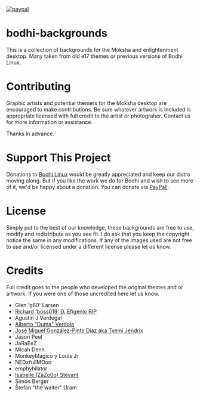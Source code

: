 [![paypal](https://www.paypalobjects.com/en_US/i/btn/btn_donate_SM.gif)](https://www.paypal.com/paypalme/rbtylee)

# bodhi-backgrounds

This is a collection of backgrounds for the Moksha and enlightenment desktop. Many taken from old e17 themes or previous versions of Bodhi Linux.

# Contributing

Graphic artists and potential themers for the Moksha desktop are encouraged to make contributions. Be sure whatever artwork is included is appropriate licensed with full credit to the artist or photograher. Contact us for more information or assistance.

Thanks in advance.

# Support This Project

Donations to [Bodhi Linux](https://www.bodhilinux.com/donate/) would be greatly appreciated and keep our distro moving along. But if you like the work we do for Bodhi and wish to see more of it, we'd be happy about a donation. You can donate via [PayPall](https://www.paypal.com/paypalme/rbtylee).

# License

Simply put to the best of our knowledge, these backgrounds are free to use, modify and redistribute as you see fit. I do ask that you keep the copyright notice the same in any modifications. If any of the images used are not free to use and/or licensed under a different license please let us know. 

# Credits

Full credit goes to the people who developed the original themes and or artwork. If you were one of those uncredited here let us know.

* Glen 'g60' Larsen
* [Richard 'boss019' D. Efigenio ](https://www.deviantart.com/boss019) [RIP](https://forums.wincustomize.com/426402/sad)
* Agustin J Verdegal
* [Alberto "Duma" Verdoja](https://www.deviantart.com/avduma)
* [José Miguel González-Pinto Díaz aka Txemi Jendrix](https://www.txemijendrix.com/index.php/en/galleries/wallpapers)
* Jason Peel
* JaRaEeZ
* Micah Denn
* MonkeyMagico y Louis Jr
* NEDxfullMOon
* emphyhilator
* [Isabelle (ZaZo0o) Stévant](https://www.pling.com/u/zazo0o/)
* Simon Berger
* Štefan "the waiter" Uram
